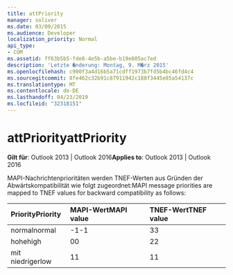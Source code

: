 ```yaml
---
title: attPriority
manager: soliver
ms.date: 03/09/2015
ms.audience: Developer
localization_priority: Normal
api_type:
- COM
ms.assetid: ff63b5b5-fde8-4e5b-a5be-b19e805ac7ed
description: 'Letzte �nderung: Montag, 9. M�rz 2015'
ms.openlocfilehash: c900f3a4d16b5a71cdff1973b7fd5b4bc46fd4c4
ms.sourcegitcommit: 8fe462c32b91c87911942c188f3445e85a54137c
ms.translationtype: MT
ms.contentlocale: de-DE
ms.lasthandoff: 04/23/2019
ms.locfileid: "32318151"
---
```

# <a name="attpriority"></a><span data-ttu-id="4c93c-103">attPriority</span><span class="sxs-lookup"><span data-stu-id="4c93c-103">attPriority</span></span>

  
  
<span data-ttu-id="4c93c-104">**Gilt für**: Outlook 2013 | Outlook 2016</span><span class="sxs-lookup"><span data-stu-id="4c93c-104">**Applies to**: Outlook 2013 | Outlook 2016</span></span> 
  
<span data-ttu-id="4c93c-105">MAPI-Nachrichtenprioritäten werden TNEF-Werten aus Gründen der Abwärtskompatibilität wie folgt zugeordnet:</span><span class="sxs-lookup"><span data-stu-id="4c93c-105">MAPI message priorities are mapped to TNEF values for backward compatibility as follows:</span></span>
  
|<span data-ttu-id="4c93c-106">**Priority**</span><span class="sxs-lookup"><span data-stu-id="4c93c-106">**Priority**</span></span>|<span data-ttu-id="4c93c-107">**MAPI-Wert**</span><span class="sxs-lookup"><span data-stu-id="4c93c-107">**MAPI value**</span></span>|<span data-ttu-id="4c93c-108">**TNEF-Wert**</span><span class="sxs-lookup"><span data-stu-id="4c93c-108">**TNEF value**</span></span>|
|:-----|:-----|:-----|
|<span data-ttu-id="4c93c-109">normal</span><span class="sxs-lookup"><span data-stu-id="4c93c-109">normal</span></span>  <br/> |<span data-ttu-id="4c93c-110">-1</span><span class="sxs-lookup"><span data-stu-id="4c93c-110">-1</span></span>  <br/> |<span data-ttu-id="4c93c-111">3</span><span class="sxs-lookup"><span data-stu-id="4c93c-111">3</span></span>  <br/> |
|<span data-ttu-id="4c93c-112">hohe</span><span class="sxs-lookup"><span data-stu-id="4c93c-112">high</span></span>  <br/> |<span data-ttu-id="4c93c-113">0</span><span class="sxs-lookup"><span data-stu-id="4c93c-113">0</span></span>  <br/> |<span data-ttu-id="4c93c-114">2</span><span class="sxs-lookup"><span data-stu-id="4c93c-114">2</span></span>  <br/> |
|<span data-ttu-id="4c93c-115">mit niedriger</span><span class="sxs-lookup"><span data-stu-id="4c93c-115">low</span></span>  <br/> |<span data-ttu-id="4c93c-116">1</span><span class="sxs-lookup"><span data-stu-id="4c93c-116">1</span></span>  <br/> |<span data-ttu-id="4c93c-117">1</span><span class="sxs-lookup"><span data-stu-id="4c93c-117">1</span></span>  <br/> |
   

